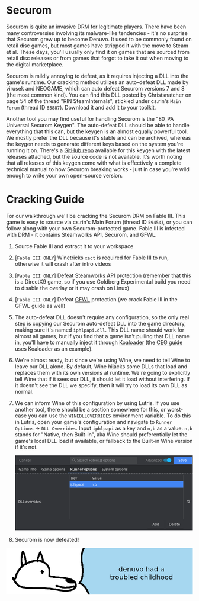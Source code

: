 # **Securom**

Securom is quite an invasive DRM for legitimate players. There have been many controversies involving its malware-like tendencies - it's no surprise that Securom grew up to become Denuvo. It used to be commonly found on retail disc games, but most games have stripped it with the move to Steam et al. These days, you'll usually only find it on games that are sourced from retail disc releases or from games that forgot to take it out when moving to the digital marketplace.

Securom is mildly annoying to defeat, as it requires injecting a DLL into the game's runtime. Our cracking method utilizes an auto-defeat DLL made by virusek and NEOGAME, which can auto defeat Securom versions 7 and 8 (the most common kind). You can find this DLL posted by Christsnatcher on page 54 of the thread "RIN SteamInternals", stickied under cs.rin's `Main Forum` (thread ID `65887`). Download it and add it to your toolkit.

Another tool you may find useful for handling Securom is the "80_PA Universal Securom Keygen". The auto-defeat DLL should be able to handle everything that this can, but the keygen is an almost equally powerful tool. We mostly prefer the DLL because it's stable and can be archived, whereas the keygen needs to generate different keys based on the system you're running it on. There's a [GitHub repo](https://github.com/Blaukovitch/80_PA) available for this keygen with the latest releases attached, but the source code is not available. It's worth noting that all releases of this keygen come with what is effectively a complete technical manual to how Securom breaking works - just in case you're wild enough to write your own open-source version.

# Cracking Guide

For our walkthrough we'll be cracking the Securom DRM on Fable III. This game is easy to source via cs.rin's Main Forum (thread ID `59454`), or you can follow along with your own Securom-protected game. Fable III is infested with DRM - it contains Steamworks API, Securom, and GFWL.

1. Source Fable III and extract it to your workspace

2. [`Fable III ONLY`] Winetricks `xact` is required for Fable III to run, otherwise it will crash after intro videos

3. [`Fable III ONLY`] Defeat [Steamworks API](../Steamworks-API/defeating_steamworks.md) protection (remember that this is a DirectX9 game, so if you use Goldberg Experimental build you need to disable the overlay or it may crash on Linux)

4. [`Fable III ONLY`] Defeat [GFWL](../GFWL/defeating_gfwl.md) protection (we crack Fable III in the GFWL guide as well)

5. The auto-defeat DLL doesn't require any configuration, so the only real step is copying our Securom auto-defeat DLL into the game directory, making sure it's named `iphlpapi.dll`. This DLL name should work for almost all games, but if you find that a game isn't pulling that DLL name in, you'll have to manually inject it through [Koaloader](../../Tools/Koaloader/koaloader.md) (the [CEG guide](../CEG/defeating_ceg.md) uses Koaloader as an example).

6. We're almost ready, but since we're using Wine, we need to tell Wine to leave our DLL alone. By default, Wine hijacks some DLLs that load and replaces them with its own versions at runtime. We're going to explicitly tell Wine that if it sees our DLL, it should let it load without interfering. If it doesn't see the DLL we specify, then it will try to load its own DLL as normal.

7. We can inform Wine of this configuration by using Lutris. If you use another tool, there should be a section somewhere for this, or worst-case you can use the `WINEDLLOVERRIDES` environment variable. To do this in Lutris, open your game's configuration and navigate to `Runner Options` -> `DLL Overrides`. Input `iphlpapi` as a key and `n,b` as a value. `n,b` stands for "Native, then Built-in", aka Wine should preferentially let the game's local DLL load if available, or fallback to the Built-in Wine version if it's not.

    ![Fable III iphlpapi DLL Override](images/Fable3-iphlpapi-Override.png "iphlpapi DLL override")

8.  Securom is now defeated!

![wise yote used to be troubled pup too](images/securom.png "wise yote used to be a troubled pup too")
